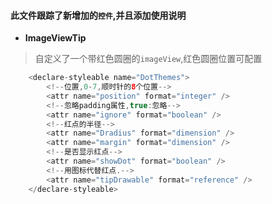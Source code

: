 #### 此文件跟踪了新增加的`控件`,并且添加使用说明

*   **ImageViewTip**
>   自定义了一个带红色圆圈的`imageView`,红色圆圈位置可配置

```java
    <declare-styleable name="DotThemes">
        <!--位置,0-7,顺时针的8个位置-->
        <attr name="position" format="integer" />
        <!--忽略padding属性,true:忽略-->
        <attr name="ignore" format="boolean" />
        <!--红点的半径-->
        <attr name="Dradius" format="dimension" />
        <attr name="margin" format="dimension" />
        <!--是否显示红点-->
        <attr name="showDot" format="boolean" />
        <!--用图标代替红点.-->
        <attr name="tipDrawable" format="reference" />
    </declare-styleable>
```